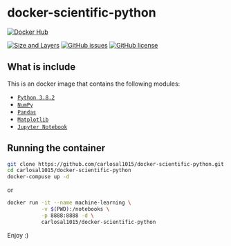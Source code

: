 # docker-scientific-python

[![Docker Hub](http://dockeri.co/image/carlosal1015/docker-scientific-python)](https://registry.hub.docker.com/u/carlosal1015/docker-scientific-python/ "carlosal1015/docker-scientific-python")

[![Size and Layers](https://images.microbadger.com/badges/image/carlosal1015/docker-scientific-python.svg)](https://microbadger.com/images/carlosal1015/docker-scientific-python "Get your own image badge on microbadger.com")
[![GitHub issues](https://img.shields.io/github/issues/carlosal1015/docker-scientific-python.svg)](https://github.com/carlosal1015/docker-scientific-python/issues)
[![GitHub license](https://img.shields.io/github/license/carlosal1015/docker-scientific-python.svg)](https://raw.githubusercontent.com/carlosal1015/docker-scientific-python/master/LICENSE)

## What is include
This is an docker image that contains the following modules:
- [`Python 3.8.2`](https://www.python.org/)
- [`NumPy`](https://numpy.org/)
- [`Pandas`](https://pandas.pydata.org/)
- [`Matplotlib`](https://matplotlib.org/)
- [`Jupyter Notebook`](https://jupyter.org/)

## Running the container

```sh
git clone https://github.com/carlosal1015/docker-scientific-python.git
cd carlosal1015/docker-scientific-python
docker-compuse up -d
```
or

```sh
docker run -it --name machine-learning \
           -v $(PWD):/notebooks \
           -p 8888:8888 -d \
           carlosal1015/docker-scientific-python
```

Enjoy :)